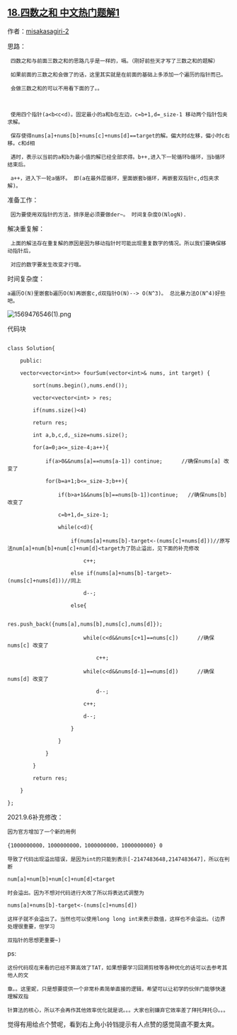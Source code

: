 ## [18.四数之和 中文热门题解1](https://leetcode.cn/problems/4sum/solutions/100000/shuang-zhi-zhen-jie-fa-can-zhao-san-shu-zhi-he-ge-)

作者：[misakasagiri-2](https://leetcode.cn/u/misakasagiri-2)

思路：

            
     四数之和与前面三数之和的思路几乎是一样的，嗝。（刚好前些天才写了三数之和的题解）
     如果前面的三数之和会做了的话，这里其实就是在前面的基础上多添加一个遍历的指针而已。
     会做三数之和的可以不用看下面的了。。
      
     使用四个指针(a<b<c<d)。固定最小的a和b在左边，c=b+1,d=_size-1 移动两个指针包夹求解。
     保存使得nums[a]+nums[b]+nums[c]+nums[d]==target的解。偏大时d左移，偏小时c右移。c和d相
     遇时，表示以当前的a和b为最小值的解已经全部求得。b++,进入下一轮循环b循环，当b循环结束后。
     a++，进入下一轮a循环。 即(a在最外层循环，里面嵌套b循环，再嵌套双指针c,d包夹求解)。

准备工作： 
          
     因为要使用双指针的方法，排序是必须要做der~。 时间复杂度O(NlogN).

解决重复解： 
      
     上面的解法存在重复解的原因是因为移动指针时可能出现重复数字的情况。所以我们要确保移动指针后，
     对应的数字要发生改变才行哦。

时间复杂度：

    a遍历O(N)里嵌套b遍历O(N)再嵌套c,d双指针O(N)--> O(N^3)。 总比暴力法O(N^4)好些吧。
    
![1569476546(1).png](https://pic.leetcode-cn.com/cb421598a0ec2fa6fa6396b580a42411faf9b1483eff0a7582d6b142e41d6fff-1569476546\(1\).png)

代码块
```
class Solution{
	public: 
	vector<vector<int>> fourSum(vector<int>& nums, int target) {
        sort(nums.begin(),nums.end());
        vector<vector<int> > res;
        if(nums.size()<4)
        return res;
        int a,b,c,d,_size=nums.size();
        for(a=0;a<=_size-4;a++){
        	if(a>0&&nums[a]==nums[a-1]) continue;      //确保nums[a] 改变了
        	for(b=a+1;b<=_size-3;b++){
        		if(b>a+1&&nums[b]==nums[b-1])continue;   //确保nums[b] 改变了
        		c=b+1,d=_size-1;
        		while(c<d){
        			if(nums[a]+nums[b]-target<-(nums[c]+nums[d]))//原写法num[a]+num[b]+num[c]+num[d]<target为了防止溢出，见下面的补充修改
        			    c++;
        			else if(nums[a]+nums[b]-target>-(nums[c]+nums[d]))//同上
        			    d--;
        			else{
        				res.push_back({nums[a],nums[b],nums[c],nums[d]});
        				while(c<d&&nums[c+1]==nums[c])      //确保nums[c] 改变了
        				    c++;
        				while(c<d&&nums[d-1]==nums[d])      //确保nums[d] 改变了
        				    d--;
        				c++;
        				d--;
					}
				}
			}
		}
		return res;
    }
};
```




2021.9.6补充修改： 

	因为官方增加了一个新的用例
	{1000000000，1000000000，1000000000，1000000000} 0 
	导致了代码出现溢出错误，是因为int的只能到表示[-2147483648,2147483647]，所以在判断
	num[a]+num[b]+num[c]+num[d]<target
	时会溢出。因为不想对代码进行大改了所以将表达式调整为 
	nums[a]+nums[b]-target<-(nums[c]+nums[d]) 
	这样子就不会溢出了。当然也可以使用long long int来表示数值，这样也不会溢出。(边界处理很重要，但学习
	双指针的思想更重要~)


ps: 

	这份代码现在来看的已经不算高效了TAT，如果想要学习回溯剪枝等各种优化的话可以去参考其他人的文
	章。。这里妮，只是想要提供一个非常朴素简单直接的逻辑，希望可以让初学的伙伴门能够快速理解双指
	针算法的核心，所以不会再作其他效率优化就是说。。。大家也别嫌弃它效率差了拜托拜托😥。。。

      
 觉得有用给点个赞呢，看到右上角小铃铛提示有人点赞的感觉简直不要太爽。    